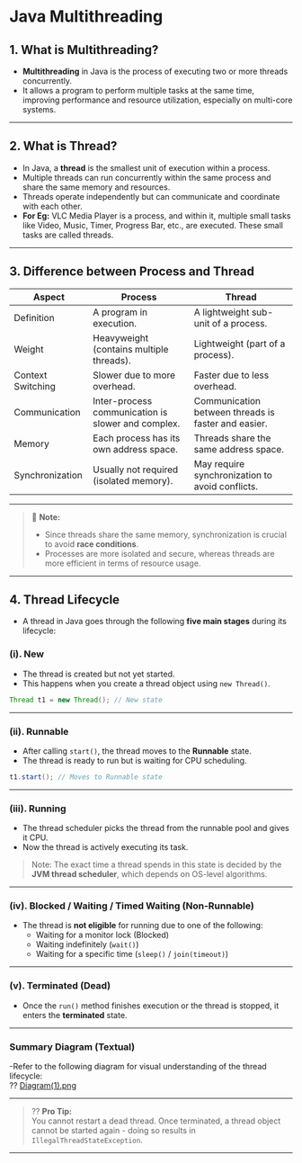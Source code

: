 # Java Multithreading

## 1. What is Multithreading?
- **Multithreading** in Java is the process of executing two or more threads concurrently.
- It allows a program to perform multiple tasks at the same time, improving performance and resource utilization, especially on multi-core systems.

---

## 2. What is Thread?
- In Java, a **thread** is the smallest unit of execution within a process.
- Multiple threads can run concurrently within the same process and share the same memory and resources.
- Threads operate independently but can communicate and coordinate with each other.   
- **For Eg:** VLC Media Player is a process, and within it, multiple small tasks like Video, Music, Timer, Progress Bar, etc., are executed. These small tasks are called threads.

---

## 3. Difference between Process and Thread

| Aspect                      | Process                                           | Thread                                          |
|----------------------------|---------------------------------------------------|--------------------------------------------------|
| Definition                 | A program in execution.                          | A lightweight sub-unit of a process.            |
| Weight                     | Heavyweight (contains multiple threads).          | Lightweight (part of a process).                |
| Context Switching          | Slower due to more overhead.                      | Faster due to less overhead.                    |
| Communication              | Inter-process communication is slower and complex.| Communication between threads is faster and easier. |
| Memory                     | Each process has its own address space.           | Threads share the same address space.           |
| Synchronization            | Usually not required (isolated memory).           | May require synchronization to avoid conflicts. |

---

> 🧠 **Note:**  
> - Since threads share the same memory, synchronization is crucial to avoid **race conditions**.
> - Processes are more isolated and secure, whereas threads are more efficient in terms of resource usage.

---

## 4. Thread Lifecycle
- A thread in Java goes through the following **five main stages** during its lifecycle:

### (i). **New**
- The thread is created but not yet started.
- This happens when you create a thread object using `new Thread()`.

```java
Thread t1 = new Thread(); // New state
```

---

### (ii). **Runnable**
- After calling `start()`, the thread moves to the **Runnable** state.
- The thread is ready to run but is waiting for CPU scheduling.

```java
t1.start(); // Moves to Runnable state
```

---

### (iii). **Running**
- The thread scheduler picks the thread from the runnable pool and gives it CPU.
- Now the thread is actively executing its task.

> Note: The exact time a thread spends in this state is decided by the **JVM thread scheduler**, which depends on OS-level algorithms.

---

### (iv). **Blocked / Waiting / Timed Waiting (Non-Runnable)**
- The thread is **not eligible** for running due to one of the following:
  - Waiting for a monitor lock (Blocked)
  - Waiting indefinitely (`wait()`)
  - Waiting for a specific time (`sleep()` / `join(timeout)`)

---

### (v). **Terminated (Dead)**
- Once the `run()` method finishes execution or the thread is stopped, it enters the **terminated** state.

---

### Summary Diagram (Textual)
-Refer to the following diagram for visual understanding of the thread lifecycle:  
?? [Diagram(1).png](https://github.com/yogeshmangal/Java-Interview-Notes/blob/main/Diagram(1).png)

---

> ?? **Pro Tip:**  
> You cannot restart a dead thread. Once terminated, a thread object cannot be started again - doing so results in `IllegalThreadStateException`.

---
